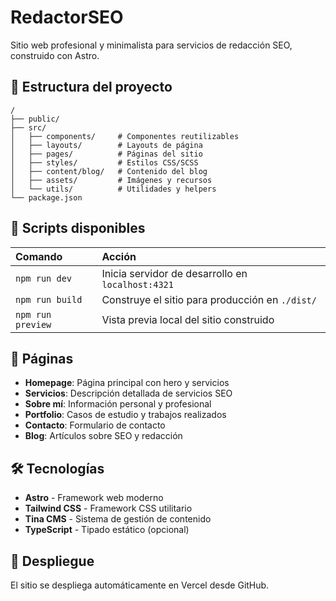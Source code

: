 # RedactorSEO

Sitio web profesional y minimalista para servicios de redacción SEO, construido con Astro.

## 🚀 Estructura del proyecto

```
/
├── public/
├── src/
│   ├── components/     # Componentes reutilizables
│   ├── layouts/        # Layouts de página
│   ├── pages/          # Páginas del sitio
│   ├── styles/         # Estilos CSS/SCSS
│   ├── content/blog/   # Contenido del blog
│   ├── assets/         # Imágenes y recursos
│   └── utils/          # Utilidades y helpers
└── package.json
```

## 🧞 Scripts disponibles

| Comando           | Acción                                     |
|:----------------  |:-------------------------------------------|
| `npm run dev`     | Inicia servidor de desarrollo en `localhost:4321` |
| `npm run build`   | Construye el sitio para producción en `./dist/` |
| `npm run preview` | Vista previa local del sitio construido   |

## 📝 Páginas

- **Homepage**: Página principal con hero y servicios
- **Servicios**: Descripción detallada de servicios SEO
- **Sobre mí**: Información personal y profesional
- **Portfolio**: Casos de estudio y trabajos realizados
- **Contacto**: Formulario de contacto
- **Blog**: Artículos sobre SEO y redacción

## 🛠️ Tecnologías

- **Astro** - Framework web moderno
- **Tailwind CSS** - Framework CSS utilitario
- **Tina CMS** - Sistema de gestión de contenido
- **TypeScript** - Tipado estático (opcional)

## 🚀 Despliegue

El sitio se despliega automáticamente en Vercel desde GitHub.
